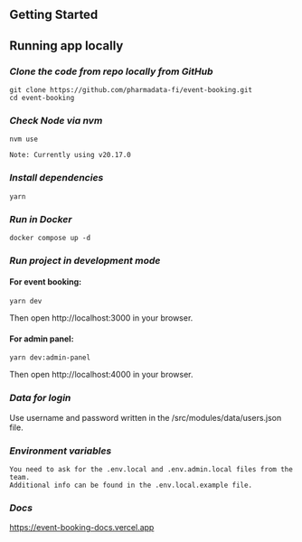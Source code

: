 ## Getting Started

## Running app locally

### _Clone the code from repo locally from GitHub_

```
git clone https://github.com/pharmadata-fi/event-booking.git
cd event-booking
```

### _Check Node via nvm_

```
nvm use

Note: Currently using v20.17.0
```

### _Install dependencies_

```
yarn
```

### _Run in Docker_

```
docker compose up -d
```

### _Run project in development mode_

#### For event booking:

```
yarn dev
```

Then open http://localhost:3000 in your browser.

#### For admin panel: 

```
yarn dev:admin-panel
```

Then open http://localhost:4000 in your browser.

### _Data for login_

Use username and password written in the /src/modules/data/users.json file.

### _Environment variables_

```
You need to ask for the .env.local and .env.admin.local files from the team.
Additional info can be found in the .env.local.example file.
```

### _Docs_

https://event-booking-docs.vercel.app
